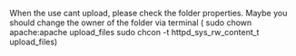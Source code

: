When the use cant upload, please check the folder properties. Maybe you should change the owner of the folder via terminal ( sudo chown apache:apache upload_files
sudo chcon -t httpd_sys_rw_content_t upload_files)

